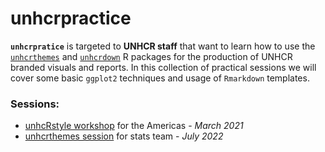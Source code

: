 
<!-- README.md is generated from README.Rmd. Please edit that file -->

# unhcrpractice

<!-- badges: start -->
<!-- badges: end -->

**`unhcrpratice`** is targeted to **UNHCR staff** that want to learn how
to use the [`unhcrthemes`](https://github.com/vidonne/unhcrthemes) and
[`unhcrdown`](https://github.com/vidonne/unhcrdown) R packages for the
production of UNHCR branded visuals and reports. In this collection of
practical sessions we will cover some basic `ggplot2` techniques and
usage of `Rmarkdown` templates.

### Sessions:

-   [unhcRstyle
    workshop](https://github.com/vidonne/unhcrpractice/tree/main/workshop/2021-03-unhcrstyle-americas)
    for the Americas - *March 2021*
-   [unhcrthemes
    session]((https://github.com/vidonne/unhcrpractice/tree/main/workshop/2022-07-unhcrthemes-stats))
    for stats team - *July 2022*
